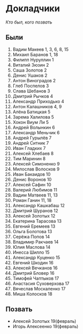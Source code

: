 # Докладчики
*Кто был, кого позвать*

## Были
1. Вадим Макеев 1, 3, 6, 8, 15
2. Михаил Баранов 1, 18
3. Филипп Нуруллин 1
4. Виталий Зюзин 2
5. Саша Золотов 2
6. Денис Ушаков 2
7. Антон Виноградов 2
8. Глеб Поспелов 3
9. Слава Шебанов 3
10. Дмитрий Рычков 4
11. Александр Приходько 4
12. Антон Калашников 4, 9
13. Алёна Батицкая 5
14. Зарема Халилова 5
15. Хокон Виум Ли 5
16. Андрей Волынкин 6
17. Александр Меньчик 6
18. Андрей Гурылёв 7
19. Андрей Ситник 7
20. Иван Гладких 7
21. Алексей Хлебаев 8
22. Тим Маринин 8
23. Алексей Симоненко 9
24. Милослав Волосков 9
25. Иван Бакаидов 10
26. Денис Воронов 10
27. Алексей Сафин 10
28. Валерий Любимов 11
29. Вадим Матвеев 11, 13
30. Роман Ганин 11, 18
31. Александр Кашкабаш 12
32. Дмитрий Шуранов 12
33. Алексей Золотых 12
34. Екатерина Тарасова 13
35. Евгений Еремеев 13
36. Ольга Болотова 13
37. Серёжа Попов 14
38. Владимир Ракчаев 14
39. Юлия Маслова 14
40. Инесса Шилло 15
41. Александр Куценко 15
42. Евгений Шкодин 16
43. Алексей Вечканов 16
44. Дмитрий Бловер 16
45. Тимофей Чаптыков 17
46. Анастасия Суховерхова 17
47. Вячеслав Москаленко 17
48. Миша Колосков 18

## Позвать
* Алексей Золотых 19(февраль)
* Игорь Алексеенко 19(февраль)
